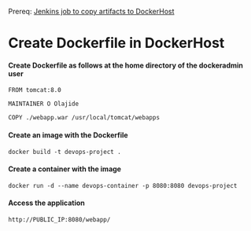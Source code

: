 Prereq: [Jenkins job to copy artifacts to DockerHost](https://github.com/olajio/Simple-DevOps-Project/blob/master/Docker/Jenkins%20job%20to%20copy%20artifacts%20to%20DockerHost.MD)
# Create Dockerfile in DockerHost

#### Create Dockerfile as follows at the home directory of the dockeradmin user
```
FROM tomcat:8.0

MAINTAINER O Olajide

COPY ./webapp.war /usr/local/tomcat/webapps
```


#### Create an image with the Dockerfile
`docker build -t devops-project .`


#### Create a container with the image
`docker run -d --name devops-container -p 8080:8080 devops-project`


#### Access the application
`http://PUBLIC_IP:8080/webapp/`

